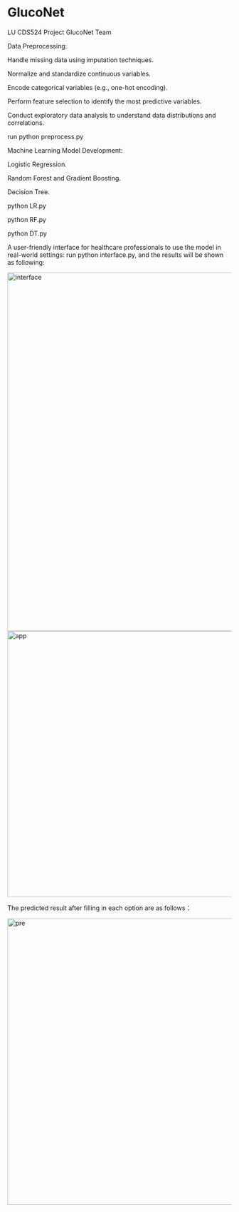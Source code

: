 # GlucoNet
LU CDS524 Project GlucoNet Team

Data Preprocessing:

Handle missing data using imputation techniques.

Normalize and standardize continuous variables.

Encode categorical variables (e.g., one-hot encoding).

Perform feature selection to identify the most predictive variables.

Conduct exploratory data analysis to understand data distributions and correlations.

run python preprocess.py

Machine Learning Model Development:

Logistic Regression.

Random Forest and Gradient Boosting.

Decision Tree.

python LR.py

python RF.py

python DT.py

A user-friendly interface for healthcare professionals to use the model in real-world settings: run python interface.py, and the results will be shown as following:

<img width="804" alt="interface" src="https://github.com/user-attachments/assets/8f966479-f2cb-45a9-b822-aba811256d7d" />

<img width="596" alt="app" src="https://github.com/user-attachments/assets/5140acb9-e1c7-40ee-ba59-b19c8db35e15" />

The predicted result after filling in each option are as follows：

<img width="642" alt="pre" src="https://github.com/user-attachments/assets/3842db75-5238-4a87-9b3b-bbdf4eb76cc3" />

